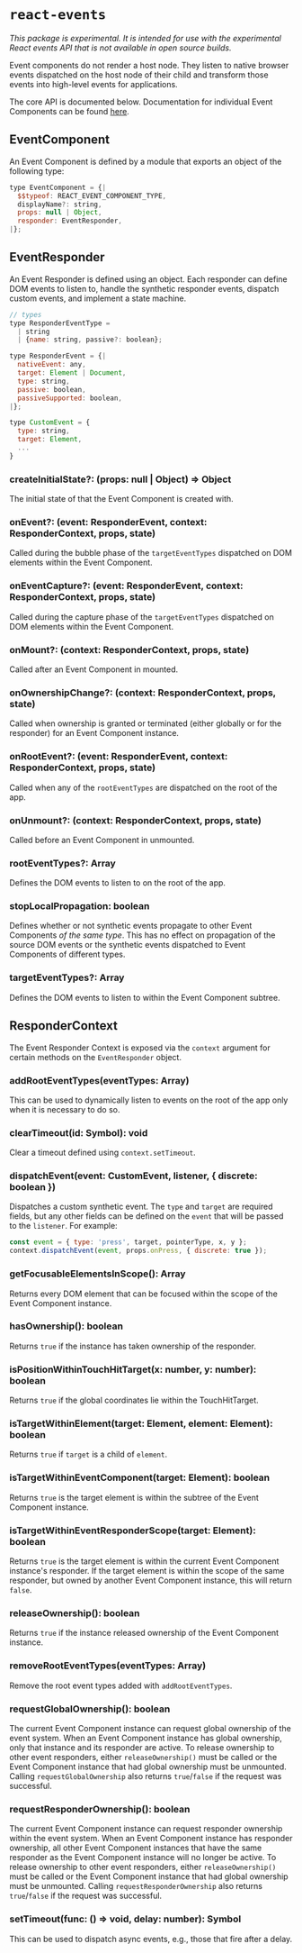 # `react-events`

*This package is experimental. It is intended for use with the experimental React
events API that is not available in open source builds.*

Event components do not render a host node. They listen to native browser events
dispatched on the host node of their child and transform those events into
high-level events for applications.

The core API is documented below. Documentation for individual Event Components
can be found [here](./docs).

## EventComponent

An Event Component is defined by a module that exports an object of the
following type:

```js
type EventComponent = {|
  $$typeof: REACT_EVENT_COMPONENT_TYPE,
  displayName?: string,
  props: null | Object,
  responder: EventResponder,
|};
```

## EventResponder

An Event Responder is defined using an object. Each responder can define DOM
events to listen to, handle the synthetic responder events, dispatch custom
events, and implement a state machine.

```js
// types
type ResponderEventType =
  | string
  | {name: string, passive?: boolean};

type ResponderEvent = {|
  nativeEvent: any,
  target: Element | Document,
  type: string,
  passive: boolean,
  passiveSupported: boolean,
|};

type CustomEvent = {
  type: string,
  target: Element,
  ...
}
```

### createInitialState?: (props: null | Object) => Object

The initial state of that the Event Component is created with.

### onEvent?: (event: ResponderEvent, context: ResponderContext, props, state)

Called during the bubble phase of the `targetEventTypes` dispatched on DOM
elements within the Event Component.

### onEventCapture?: (event: ResponderEvent, context: ResponderContext, props, state)

Called during the capture phase of the `targetEventTypes` dispatched on DOM
elements within the Event Component.

### onMount?: (context: ResponderContext, props, state)

Called after an Event Component in mounted.

### onOwnershipChange?: (context: ResponderContext, props, state)

Called when ownership is granted or terminated (either globally or for the responder) for an Event Component instance.

### onRootEvent?: (event: ResponderEvent, context: ResponderContext, props, state)

Called when any of the `rootEventTypes` are dispatched on the root of the app.

### onUnmount?: (context: ResponderContext, props, state)

Called before an Event Component in unmounted.

### rootEventTypes?: Array<ResponderEventType>

Defines the DOM events to listen to on the root of the app.

### stopLocalPropagation: boolean

Defines whether or not synthetic events propagate to other Event Components *of
the same type*. This has no effect on propagation of the source DOM events or
the synthetic events dispatched to Event Components of different types.

### targetEventTypes?: Array<ResponderEventType>

Defines the DOM events to listen to within the Event Component subtree.


## ResponderContext

The Event Responder Context is exposed via the `context` argument for certain methods
on the `EventResponder` object.

### addRootEventTypes(eventTypes: Array<ResponderEventType>)

This can be used to dynamically listen to events on the root of the app only
when it is necessary to do so.

### clearTimeout(id: Symbol): void

Clear a timeout defined using `context.setTimeout`.

### dispatchEvent(event: CustomEvent, listener, { discrete: boolean })

Dispatches a custom synthetic event. The `type` and `target` are required
fields, but any other fields can be defined on the `event` that will be passed
to the `listener`. For example:

```js
const event = { type: 'press', target, pointerType, x, y };
context.dispatchEvent(event, props.onPress, { discrete: true });
```

### getFocusableElementsInScope(): Array<Element>

Returns every DOM element that can be focused within the scope of the Event
Component instance.

### hasOwnership(): boolean

Returns `true` if the instance has taken ownership of the responder.

### isPositionWithinTouchHitTarget(x: number, y: number): boolean

Returns `true` if the global coordinates lie within the TouchHitTarget.

### isTargetWithinElement(target: Element, element: Element): boolean

Returns `true` if `target` is a child of `element`.

### isTargetWithinEventComponent(target: Element): boolean

Returns `true` is the target element is within the subtree of the Event Component instance.

### isTargetWithinEventResponderScope(target: Element): boolean

Returns `true` is the target element is within the current Event Component instance's responder. If the target element
is within the scope of the same responder, but owned by another Event Component instance, this will return `false`.

### releaseOwnership(): boolean

Returns `true` if the instance released ownership of the Event Component instance.

### removeRootEventTypes(eventTypes: Array<ResponderEventType>)

Remove the root event types added with `addRootEventTypes`.

### requestGlobalOwnership(): boolean

The current Event Component instance can request global ownership of the event system. When an Event Component instance
has global ownership, only that instance and its responder are active. To release ownership to other event responders,
either `releaseOwnership()` must be called or the Event Component instance that had global ownership must be
unmounted. Calling `requestGlobalOwnership` also returns `true`/`false` if the request was successful.

### requestResponderOwnership(): boolean

The current Event Component instance can request responder ownership within the event system. When an Event Component
instance has responder ownership, all other Event Component instances that have the same responder as the Event Component
instance will no longer be active. To release ownership to other event responders, either `releaseOwnership()` must be
called or the Event Component instance that had global ownership must be unmounted. Calling `requestResponderOwnership`
also returns `true`/`false` if the request was successful.

### setTimeout(func: () => void, delay: number): Symbol

This can be used to dispatch async events, e.g., those that fire after a delay.
